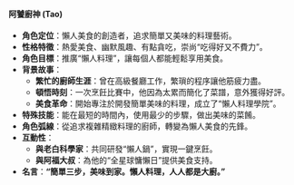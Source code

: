 #### **阿饕廚神 (Tao)**
- **角色定位**：懶人美食的創造者，追求簡單又美味的料理藝術。
- **性格特徵**：熱愛美食、幽默風趣、有點貪吃，崇尚“吃得好又不費力”。
- **角色目標**：推廣“懶人料理”，讓每個人都能輕鬆享用美食。
- **背景故事**：
  - **繁忙的廚師生涯**：曾在高級餐廳工作，繁瑣的程序讓他筋疲力盡。
  - **頓悟時刻**：一次烹飪比賽中，他因為太累而簡化了菜譜，意外獲得好評。
  - **美食革命**：開始專注於開發簡單美味的料理，成立了“懶人料理學院”。
- **特殊技能**：能在最短的時間內，使用最少的步驟，做出美味的菜餚。
- **角色弧線**：從追求複雜精緻料理的廚師，轉變為懶人美食的先鋒。
- **互動性**：
  - **與老白科學家**：共同研發“懶人鍋”，實現一鍵烹飪。
  - **與阿福大叔**：為他的“全星球慵懶日”提供美食支持。
- **名言**：**“簡單三步，美味到家。懶人料理，人人都是大廚。”**